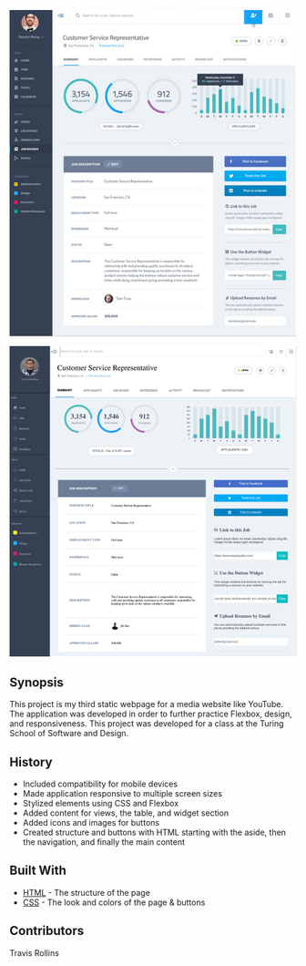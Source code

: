![Original-Comp](images/Original-Comp.png)

![Final-Comp](images/Final-Comp.png)

## Synopsis

This project is my third static webpage for a media website like YouTube.  The application was developed in order to further practice Flexbox, design, and responsiveness.  This project was developed for a class at the Turing School of Software and Design.

## History

* Included compatibility for mobile devices
* Made application responsive to multiple screen sizes
* Stylized elements using CSS and Flexbox
* Added content for views, the table, and widget section
* Added icons and images for buttons
* Created structure and buttons with HTML starting with the aside, then the navigation, and finally the main content

## Built With

* [HTML](https://github.com/wheresmytyphone/linked-list/blob/master/index.html) - The structure of the page
* [CSS](https://github.com/wheresmytyphone/linked-list/blob/master/styles.css) - The look and colors of the page & buttons

## Contributors

Travis Rollins  
